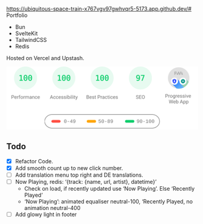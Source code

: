 https://ubiquitous-space-train-x767vgv97gwhvqr5-5173.app.github.dev/# Portfolio

- Bun
- SvelteKit
- TailwindCSS
- Redis

Hosted on Vercel and Upstash.

[![PSI Results](./psi.svg)](https://pagespeed.web.dev/analysis/https-mac-codes-vercel-app/3wjqvsw1pk?form_factor=mobile)

## Todo

- [x] Refactor Code.
- [x] Add smooth count up to new click number.
- [ ] Add translation menu top right and DE translations.
- [ ] Now Playing, redis: ‘{track: {name, url, artist}, datetime}’
  - Check on load, if recently updated use ‘Now Playing’. Else ‘Recently Played’
  - ‘Now Playing’: animated equaliser neutral-100, ‘Recently Played, no animation neutral-400
- [ ] Add glowy light in footer
